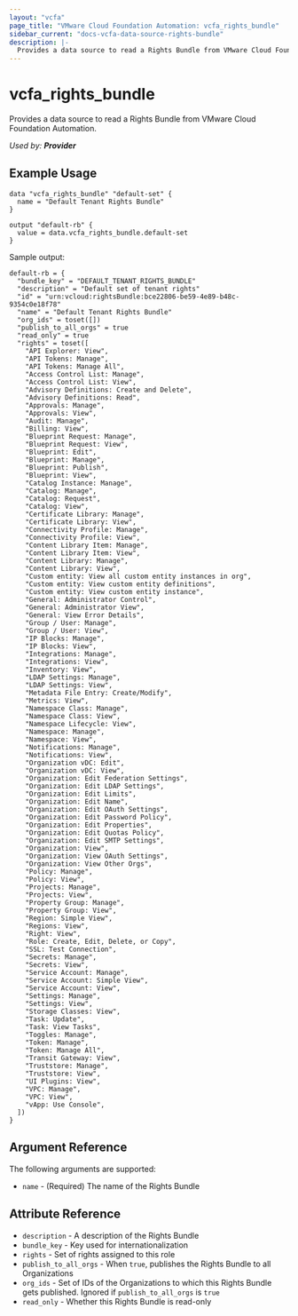 ```yaml
---
layout: "vcfa"
page_title: "VMware Cloud Foundation Automation: vcfa_rights_bundle"
sidebar_current: "docs-vcfa-data-source-rights-bundle"
description: |-
  Provides a data source to read a Rights Bundle from VMware Cloud Foundation Automation.
---
```


# vcfa\_rights\_bundle

Provides a data source to read a Rights Bundle from VMware Cloud Foundation Automation.

_Used by: **Provider**_

## Example Usage

```hcl
data "vcfa_rights_bundle" "default-set" {
  name = "Default Tenant Rights Bundle"
}

output "default-rb" {
  value = data.vcfa_rights_bundle.default-set
}
```

Sample output:
```
default-rb = {
  "bundle_key" = "DEFAULT_TENANT_RIGHTS_BUNDLE"
  "description" = "Default set of tenant rights"
  "id" = "urn:vcloud:rightsBundle:bce22806-be59-4e89-b48c-9354c0e18f78"
  "name" = "Default Tenant Rights Bundle"
  "org_ids" = toset([])
  "publish_to_all_orgs" = true
  "read_only" = true
  "rights" = toset([
    "API Explorer: View",
    "API Tokens: Manage",
    "API Tokens: Manage All",
    "Access Control List: Manage",
    "Access Control List: View",
    "Advisory Definitions: Create and Delete",
    "Advisory Definitions: Read",
    "Approvals: Manage",
    "Approvals: View",
    "Audit: Manage",
    "Billing: View",
    "Blueprint Request: Manage",
    "Blueprint Request: View",
    "Blueprint: Edit",
    "Blueprint: Manage",
    "Blueprint: Publish",
    "Blueprint: View",
    "Catalog Instance: Manage",
    "Catalog: Manage",
    "Catalog: Request",
    "Catalog: View",
    "Certificate Library: Manage",
    "Certificate Library: View",
    "Connectivity Profile: Manage",
    "Connectivity Profile: View",
    "Content Library Item: Manage",
    "Content Library Item: View",
    "Content Library: Manage",
    "Content Library: View",
    "Custom entity: View all custom entity instances in org",
    "Custom entity: View custom entity definitions",
    "Custom entity: View custom entity instance",
    "General: Administrator Control",
    "General: Administrator View",
    "General: View Error Details",
    "Group / User: Manage",
    "Group / User: View",
    "IP Blocks: Manage",
    "IP Blocks: View",
    "Integrations: Manage",
    "Integrations: View",
    "Inventory: View",
    "LDAP Settings: Manage",
    "LDAP Settings: View",
    "Metadata File Entry: Create/Modify",
    "Metrics: View",
    "Namespace Class: Manage",
    "Namespace Class: View",
    "Namespace Lifecycle: View",
    "Namespace: Manage",
    "Namespace: View",
    "Notifications: Manage",
    "Notifications: View",
    "Organization vDC: Edit",
    "Organization vDC: View",
    "Organization: Edit Federation Settings",
    "Organization: Edit LDAP Settings",
    "Organization: Edit Limits",
    "Organization: Edit Name",
    "Organization: Edit OAuth Settings",
    "Organization: Edit Password Policy",
    "Organization: Edit Properties",
    "Organization: Edit Quotas Policy",
    "Organization: Edit SMTP Settings",
    "Organization: View",
    "Organization: View OAuth Settings",
    "Organization: View Other Orgs",
    "Policy: Manage",
    "Policy: View",
    "Projects: Manage",
    "Projects: View",
    "Property Group: Manage",
    "Property Group: View",
    "Region: Simple View",
    "Regions: View",
    "Right: View",
    "Role: Create, Edit, Delete, or Copy",
    "SSL: Test Connection",
    "Secrets: Manage",
    "Secrets: View",
    "Service Account: Manage",
    "Service Account: Simple View",
    "Service Account: View",
    "Settings: Manage",
    "Settings: View",
    "Storage Classes: View",
    "Task: Update",
    "Task: View Tasks",
    "Toggles: Manage",
    "Token: Manage",
    "Token: Manage All",
    "Transit Gateway: View",
    "Truststore: Manage",
    "Truststore: View",
    "UI Plugins: View",
    "VPC: Manage",
    "VPC: View",
    "vApp: Use Console",
  ])
}
```


## Argument Reference

The following arguments are supported:

* `name` - (Required) The name of the Rights Bundle

## Attribute Reference

* `description` - A description of the Rights Bundle
* `bundle_key` - Key used for internationalization
* `rights` - Set of rights assigned to this role
* `publish_to_all_orgs` - When `true`, publishes the Rights Bundle to all Organizations
* `org_ids` - Set of IDs of the Organizations to which this Rights Bundle gets published. Ignored if `publish_to_all_orgs` is `true`
* `read_only` - Whether this Rights Bundle is read-only
